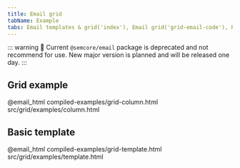 ```yaml
---
title: Email grid
tabName: Example
tabs: Email templates & grid('index'), Email grid('grid-email-code'), Readme('grid-email-readme'), Changelog('grid-email-changelog')
---
```


::: warning
:rotating_light: Current `@semcore/email` package is deprecated and not recommend for use. New major version is planned and will be released one day.
:::

## Grid example

@email_html compiled-examples/grid-column.html src/grid/examples/column.html

## Basic template

@email_html compiled-examples/grid-template.html src/grid/examples/template.html
